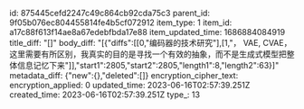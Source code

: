 id: 875445cefd2247c49c864cb92cda75c3
parent_id: 9f05b076ec804455814fe4b5cf072912
item_type: 1
item_id: a17c88f613f14ae8a67edebfbda17e88
item_updated_time: 1686884084919
title_diff: "[]"
body_diff: "[{\"diffs\":[[0,\"编码器的技术研究\"],[1,\"， VAE, CVAE，这里需要有所区别，我真实的目的是寻找一个有效的抽象，而不是生成式模型把整体信息记忆下来\"]],\"start1\":2805,\"start2\":2805,\"length1\":8,\"length2\":63}]"
metadata_diff: {"new":{},"deleted":[]}
encryption_cipher_text: 
encryption_applied: 0
updated_time: 2023-06-16T02:57:39.251Z
created_time: 2023-06-16T02:57:39.251Z
type_: 13